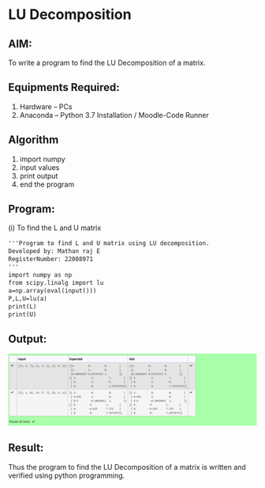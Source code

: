 # LU Decomposition 

## AIM:
To write a program to find the LU Decomposition of a matrix.

## Equipments Required:
1. Hardware – PCs
2. Anaconda – Python 3.7 Installation / Moodle-Code Runner

## Algorithm
1. import numpy
2. input values
3. print output
4. end the program

## Program:
(i) To find the L and U matrix
```
'''Program to find L and U matrix using LU decomposition.
Developed by: Mathan raj E
RegisterNumber: 22008971
'''
import numpy as np
from scipy.linalg import lu
a=np.array(eval(input()))
P,L,U=lu(a)
print(L)
print(U)

```

## Output:
![OUTPUT](D.png)


## Result:
Thus the program to find the LU Decomposition of a matrix is written and verified using python programming.

